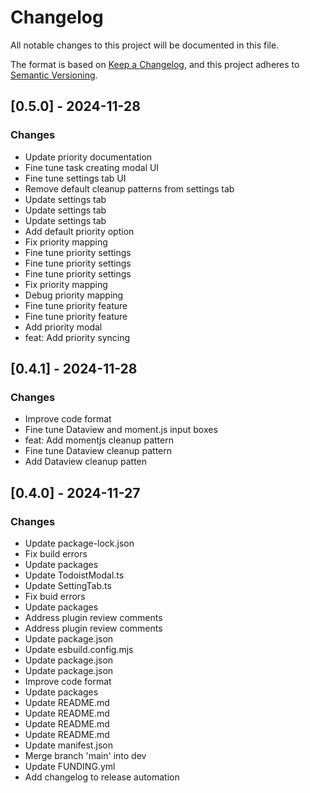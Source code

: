 # Changelog

All notable changes to this project will be documented in this file.

The format is based on [Keep a Changelog](https://keepachangelog.com/en/1.0.0/),
and this project adheres to [Semantic Versioning](https://semver.org/spec/v2.0.0.html).




## [0.5.0] - 2024-11-28

### Changes

- Update priority documentation
- Fine tune task creating modal UI
- Fine tune settings tab UI
- Remove default cleanup patterns from settings tab
- Update settings tab
- Update settings tab
- Update settings tab
- Add default priority option
- Fix priority mapping
- Fine tune priority settings
- Fine tune priority settings
- Fine tune priority settings
- Fix priority mapping
- Debug priority mapping
- Fine tune priority feature
- Fine tune priority feature
- Add priority modal
- feat: Add priority syncing

## [0.4.1] - 2024-11-28

### Changes

- Improve code format
- Fine tune Dataview and moment.js input boxes
- feat: Add momentjs cleanup pattern
- Fine tune Dataview cleanup pattern
- Add Dataview cleanup patten

## [0.4.0] - 2024-11-27

### Changes

- Update package-lock.json
- Fix build errors
- Update packages
- Update TodoistModal.ts
- Update SettingTab.ts
- Fix buid errors
- Update packages
- Address plugin review comments
- Address plugin review comments
- Update package.json
- Update esbuild.config.mjs
- Update package.json
- Update package.json
- Improve code format
- Update packages
- Update README.md
- Update README.md
- Update README.md
- Update README.md
- Update manifest.json
- Merge branch 'main' into dev
- Update FUNDING.yml
- Add changelog to release automation

